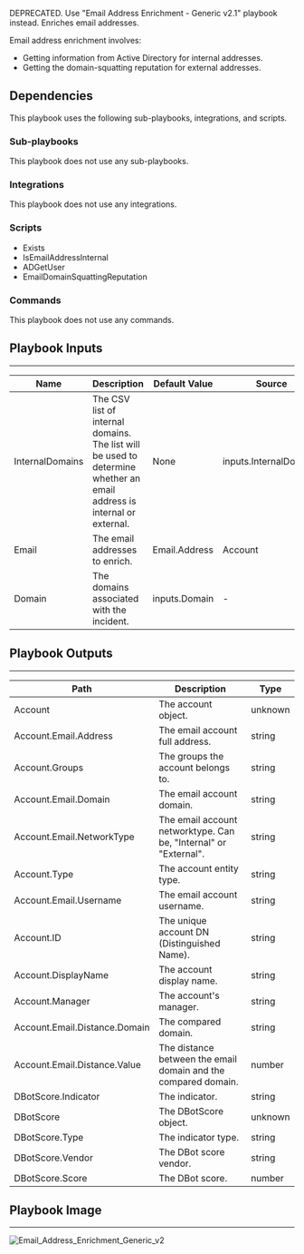 DEPRECATED. Use "Email Address Enrichment - Generic v2.1" playbook instead. Enriches email addresses.  

Email address enrichment involves:
- Getting information from Active Directory for internal addresses.
- Getting the domain-squatting reputation for external addresses.

## Dependencies
This playbook uses the following sub-playbooks, integrations, and scripts.

### Sub-playbooks
This playbook does not use any sub-playbooks.

### Integrations
This playbook does not use any integrations.

### Scripts
* Exists
* IsEmailAddressInternal
* ADGetUser
* EmailDomainSquattingReputation

### Commands
This playbook does not use any commands.

## Playbook Inputs
---

| **Name** | **Description** | **Default Value** | **Source** | **Required** |
| --- | --- | --- | --- | --- |
| InternalDomains | The CSV list of internal domains. The list will be used to determine whether an email address is internal or external. | None | inputs.InternalDomains | Optional |
| Email | The email addresses to enrich. | Email.Address | Account | Optional |
| Domain | The domains associated with the incident. | inputs.Domain | - | Optional |

## Playbook Outputs
---

| **Path** | **Description** | **Type** |
| --- | --- | --- |
| Account | The account object. | unknown |
| Account.Email.Address | The email account full address. | string |
| Account.Groups | The groups the account belongs to. | string |
| Account.Email.Domain | The email account domain. | string |
| Account.Email.NetworkType | The email account networktype. Can be, "Internal" or "External". | string |
| Account.Type | The account entity type. | string |
| Account.Email.Username | The email account username. | string |
| Account.ID | The unique account DN (Distinguished Name). | string |
| Account.DisplayName | The account display name. | string |
| Account.Manager | The account's manager. | string |
| Account.Email.Distance.Domain | The compared domain. | string |
| Account.Email.Distance.Value | The distance between the email domain and the compared domain.  | number |
| DBotScore.Indicator | The indicator. | string |
| DBotScore | The DBotScore object. | unknown |
| DBotScore.Type | The indicator type. | string |
| DBotScore.Vendor | The DBot score vendor. | string |
| DBotScore.Score | The DBot score. | number |

## Playbook Image
---
![Email_Address_Enrichment_Generic_v2](https://raw.githubusercontent.com/cvescan/cvescan/1bdd5229392bd86f0cc58265a24df23ee3f7e662/docs/images/playbooks/Email_Address_Enrichment_Generic_v2.png)
